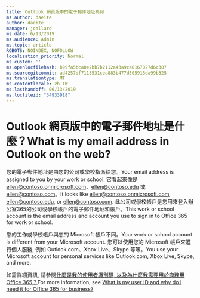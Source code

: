 ```yaml
---
title: Outlook 網頁版中的電子郵件地址為何
ms.author: daeite
author: daeite
manager: joallard
ms.date: 6/13/2019
ms.audience: Admin
ms.topic: article
ROBOTS: NOINDEX, NOFOLLOW
localization_priority: Normal
ms.custom: ''
ms.openlocfilehash: b99fa5bca0e2bb7b2112a43a9ca8167027d6c387
ms.sourcegitcommit: ad4257df7113531cea883b477d505918da99b325
ms.translationtype: MT
ms.contentlocale: zh-TW
ms.lasthandoff: 06/13/2019
ms.locfileid: "34933918"
---
```

# <a name="what-is-my-email-address-in-outlook-on-the-web"></a><span data-ttu-id="278b0-102">Outlook 網頁版中的電子郵件地址是什麼？</span><span class="sxs-lookup"><span data-stu-id="278b0-102">What is my email address in Outlook on the web?</span></span>

<span data-ttu-id="278b0-103">您的電子郵件地址是由您的公司或學校指派給您。</span><span class="sxs-lookup"><span data-stu-id="278b0-103">Your email address is assigned to you by your work or school.</span></span> <span data-ttu-id="278b0-104">它看起來像是 ellen@contoso.onmicrosoft.com、ellen@contoso.edu 或 ellen@contoso.com。</span><span class="sxs-lookup"><span data-stu-id="278b0-104">It looks like ellen@contoso.onmicrosoft.com, ellen@contoso.edu, or ellen@contoso.com.</span></span> <span data-ttu-id="278b0-105">此公司或學校帳戶是您用來登入辦公室365的公司或學校帳戶的電子郵件地址和帳戶。</span><span class="sxs-lookup"><span data-stu-id="278b0-105">This work or school account is the email address and account you use to sign in to Office 365 for work or school.</span></span>

<span data-ttu-id="278b0-106">您的工作或學校帳戶與您的 Microsoft 帳戶不同。</span><span class="sxs-lookup"><span data-stu-id="278b0-106">Your work or school account is different from your Microsoft account.</span></span> <span data-ttu-id="278b0-107">您可以使用您的 Microsoft 帳戶來進行個人服務, 例如 Outlook.com、Xbox Live、Skype 等等。</span><span class="sxs-lookup"><span data-stu-id="278b0-107">You use your Microsoft account for personal services like Outlook.com, Xbox Live, Skype, and more.</span></span>

<span data-ttu-id="278b0-108">如需詳細資訊, 請參閱[什麼是我的使用者識別碼, 以及為什麼我需要用於商務用 Office 365？](https://support.office.com/article/37da662b-5da6-4b56-a091-2731b2ecc8b4)</span><span class="sxs-lookup"><span data-stu-id="278b0-108">For more information, see [What is my user ID and why do I need it for Office 365 for business?](https://support.office.com/article/37da662b-5da6-4b56-a091-2731b2ecc8b4)</span></span>